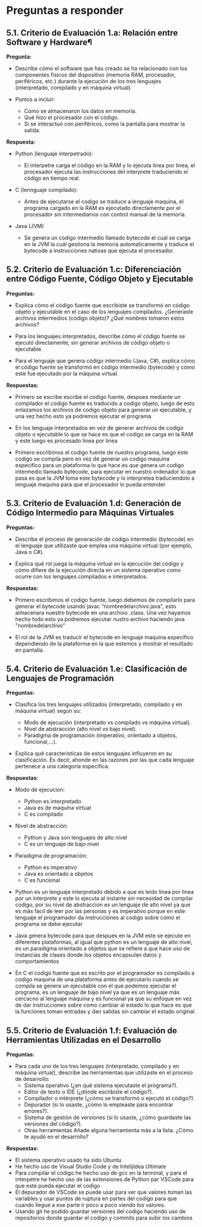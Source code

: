 # Preguntas a responder


## 5.1. Criterio de Evaluación 1.a: Relación entre Software y Hardware¶
**Pregunta:**

- Describe cómo el software que has creado se ha relacionado con los componentes físicos del dispositivo (memoria RAM, procesador, periféricos, etc.) durante la ejecución de los tres lenguajes (interpretado, compilado y en máquina virtual).

-   Puntos a incluir:
    - Cómo se almacenaron los datos en memoria.
    - Qué hizo el procesador con el código.
    - Si se interactuó con periféricos, como la pantalla para mostrar la salida.

**Respuesta:**

- Python (lenguaje interpetrado):

    - El interpetre carga el código en la RAM y lo ejecuta linea por linea, el procesador ejecuta las instrucciones del interprete traduciendo el código en tiempo real.

- C (lennguaje compilado):

    - Antes de ejecutarse el codigo se traduce a lenguaje maquina, el programa cargado en la RAM es ejecutado directamente por el procesador sin intermediarios con control manual de la memoria.

- Java (JVM)

    - Se genera un codigo intermedio llamado bytecode el cual se carga en la JVM la cuál gestiona la memoria automaticamente y traduce el bytecode a instrucciones nativas que ejecuta el procesador.


## 5.2. Criterio de Evaluación 1.c: Diferenciación entre Código Fuente, Código Objeto y Ejecutable

**Preguntas:**

- Explica cómo el código fuente que escribiste se transformó en código objeto y ejecutable en el caso de los lenguajes compilados. ¿Generaste archivos intermedios (código objeto)? ¿Qué nombres tomaron estos archivos?

- Para los lenguajes interpretados, describe cómo el código fuente se ejecutó directamente, sin generar archivos de código objeto o ejecutable.

- Para el lenguaje que genera código intermedio (Java, C#), explica cómo el código fuente se transformó en código intermedio (bytecode) y cómo este fue ejecutado por la máquina virtual.

**Respuestas:**

- Primero se escribe escribe el codigo fuente, despues mediante un compilador el codigo fuente es traducido a codigo objeto, luego de esto enlazamos los archivos de codigo objeto para generar un ejecutable, y una vez hecho esto ya podremos ejecutar el programa.

- En los lenguaje interpretados en vez de generar archivos de codigo objeto o ejecutable lo que se hace es que el codigo se carga en la RAM y este luego es procesado linea por linea

- Primero escribimos el codigo fuente de nuestro programa, luego este codigo se compila pero en vez de generar un codigo maquina especifico para un plataforma lo que hace es que genera un codigo intermedio llamado bytecode, para ejecutar en nuestro ordenador lo que pasa es que la JVM toma este bytecode y lo interpretea traduciendolo a lenguaje maquina para que el procesador lo pueda entender

## 5.3. Criterio de Evaluación 1.d: Generación de Código Intermedio para Máquinas Virtuales
**Preguntas:**

- Describe el proceso de generación de código intermedio (bytecode) en el lenguaje que utilizaste que emplea una máquina virtual (por ejemplo, Java o C#).

- Explica qué rol juega la máquina virtual en la ejecución del código y cómo difiere de la ejecución directa en un sistema operativo como ocurre con los lenguajes compilados e interpretados.

**Respuestas:**

- Primero escribimos el codigo fuente, luego debemos de compilarlo para generar el bytecode usando javac "nombredelarchivo.java", esto almacenara nuestro bytecode en una archivo .class. Una vez hayamos hecho todo esto ya podremos ejecutar nustro archivo haciendo java "nombredelarchivo"

- El rol de la JVM es traducir el bytecode en lenguaje maquina especifico dependiendo de la plataforma en la que estemos y mostrar el resultado en pantalla.

## 5.4. Criterio de Evaluación 1.e: Clasificación de Lenguajes de Programación
**Preguntas:**

- Clasifica los tres lenguajes utilizados (interpretado, compilado y en máquina virtual) según su:

    - Modo de ejecución (interpretado vs compilado vs máquina virtual).
    - Nivel de abstracción (alto nivel vs bajo nivel).
    - Paradigma de programación (imperativo, orientado a objetos, funcional,...).

- Explica qué características de estos lenguajes influyeron en su clasificación. Es decir, ahonde en las razones por las que cada lenguaje pertenece a una categoría específica.

**Respuestas:**

- Modo de ejecucion:
    - Python es interpretado
    - Java es de maquina virtual
    - C es compilado

- Nivel de abstracción:
    - Python y Java son lenguajes de alto nivel 
    - C es un lenguaje de bajo nivel 
    
- Paradigma de programación:
    - Python es imperativo
    - Java es orientado a objetos
    - C es funcional

- Python es un lenguaje interpretado debido a que es leido linea por linea por un interprete y este lo ejecuta al instante sin necesidad de compilar codigo, por su nivel de abstraccion es un lenguaje de alto nivel ya que es más facil de leer por las personas y es imperativo porque en este lenguaje el programador da instrucciones al codigo sobre como el programa se debe ejecutar

- Java genera bytecode para que despues en la JVM este se ejecute en diferentes plataformas, al igual que python es un lenguaje de alto nivel, es un paradigma orientado a objetos que se refiere a que hace uso de instancias de clases donde los objetos encapsulan datos y comportamientos

- En C el codigo fuente que es escrito por el programador es compilado a codigo maquina de una plataforma antes de ejecutarlo cuando se compila se genera un ejecutable con el que podemos ejecutar el programa, es un lenguaje de bajo nivel ya que es un lenguaje más cercacno al lenguaje máquina y es funcional ya que su enfoque en vez de dar instrucciones sobre como cambiar al estado lo que hace es que la funciones toman entradas y dan salidas sin cambiar el estado original.

## 5.5. Criterio de Evaluación 1.f: Evaluación de Herramientas Utilizadas en el Desarrollo

**Preguntas:**

- Para cada uno de los tres lenguajes (interpretado, compilado y en máquina virtual), describe las herramientas que utilizaste en el proceso de desarrollo:
    - Sistema operativo (¿en qué sistema ejecutaste el programa?).
    - Editor de texto o IDE (¿dónde escribiste el código?).
    - Compilador o intérprete (¿cómo se transformó o ejecutó el código?).
    - Depurador (si lo usaste, ¿cómo lo empleaste para encontrar errores?).
    - Sistema de gestión de versiones (si lo usaste, ¿cómo guardaste las versiones del código?).
    - Otras herramientas Añade alguna herramienta más a la lista. ¿Cómo te ayudó en el desarrollo?

**Respuestas:**

- El sistema operativo usado ha sido Ubuntu
- He hecho uso de Visual Studio Code y de  IntelijIdea Ultimate
- Para compilar el codigo he hecho uso de gcc en la terminal, y para el interpetre he hecho uso de las extensiones de Python par VSCode para que este pueda ejecutar el codigo
- El depurador de VSCode se puede usar para ver que valores toman las variables y usar puntos de ruptura en partes del codigo para que cuando llegue a ese parte ir poco a poco viendo los valores.
- Usando git he podido guardar versiones del codigo haciendo uso de repositorios donde guardar el codigo y commits para subir los cambios